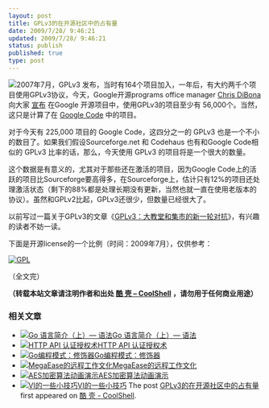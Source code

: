 ```yaml
---
layout: post
title: GPLv3的在开源社区中的占有量
date: 2009/7/28/ 9:46:21
updated: 2009/7/28/ 9:46:21
status: publish
published: true
type: post
---
```


![](http://www.gnu.org/graphics/heckert_gnu.small.png)2007年7月，GPLv3 发布，当时有164个项目加入，一年后，有大约两千个项目使用GPLv3协议，今天，Google开源programs office manager [Chris DiBona](http://sites.google.com/a/dibona.com/dibona-wiki/Home/Biographies-and-Photos)向大家 [宣布](http://twitter.com/dhohndel/status/2800839235) 在Google 开源项目中，使用GPLv3的项目至少有 56,000个。当然，这只是计算了在 [Google Code](http://code.google.com/) 中的项目。


对于今天有 225,000 项目的 Google Code，这四分之一的 GPLv3 也是一个不小的数目了。如果我们假设Sourceforge.net 和 Codehaus 也有和Google Code相似的 GPLv3 比率的话，那么，今天使用 GPLv3 的项目将是一个很大的数量。



这个数据是有意义的，尤其对于那些还在激活的项目，因为Google Code上的活跃的项目比Sourceforge要高得多，在Sourceforge上，估计只有12%的项目还处理激活状态（剩下的88%都是处理长期没有更新，当然也就一直在使用老版本的协议）。虽然和GPLv2比起，GPLv3还很少，但数量已经很大了。


以前写过一篇关于GPLv3的文章《[GPLv3：大教堂和集市的新一轮对抗](http://blog.csdn.net/haoel/archive/2007/07/17/1696333.aspx)》，有兴趣的读者不妨一读。


下面是开源license的一个比例（时间：2009年7月），仅供参考：


[![GPL](https://coolshell.cn/wp-content/uploads/2009/07/GPL.png "GPL")](https://coolshell.cn/wp-content/uploads/2009/07/GPL.png)


（全文完）



**（转载本站文章请注明作者和出处 [酷 壳 – CoolShell](https://coolshell.cn/) ，请勿用于任何商业用途）**



### 相关文章

* [![Go 语言简介（上）— 语法](https://coolshell.cn/wp-content/uploads/2012/11/go2-150x150.jpg)](https://coolshell.cn/articles/8460.html)[Go 语言简介（上）— 语法](https://coolshell.cn/articles/8460.html)
* [![HTTP API 认证授权术](https://coolshell.cn/wp-content/uploads/2019/05/Authorization-360x200-1-150x150.png)](https://coolshell.cn/articles/19395.html)[HTTP API 认证授权术](https://coolshell.cn/articles/19395.html)
* [![Go编程模式：修饰器](https://coolshell.cn/wp-content/uploads/2017/06/go-hardhat-150x150.png)](https://coolshell.cn/articles/17929.html)[Go编程模式：修饰器](https://coolshell.cn/articles/17929.html)
* [![MegaEase的远程工作文化](https://coolshell.cn/wp-content/uploads/2020/01/remote-150x150.jpg)](https://coolshell.cn/articles/20765.html)[MegaEase的远程工作文化](https://coolshell.cn/articles/20765.html)
* [![AES加密算法动画演示](https://coolshell.cn/wp-content/plugins/wordpress-23-related-posts-plugin/static/thumbs/8.jpg)](https://coolshell.cn/articles/3161.html)[AES加密算法动画演示](https://coolshell.cn/articles/3161.html)
* [![VI的一些小技巧](https://coolshell.cn/wp-content/plugins/wordpress-23-related-posts-plugin/static/thumbs/5.jpg)](https://coolshell.cn/articles/556.html)[VI的一些小技巧](https://coolshell.cn/articles/556.html)
The post [GPLv3的在开源社区中的占有量](https://coolshell.cn/articles/1197.html) first appeared on [酷 壳 - CoolShell](https://coolshell.cn).